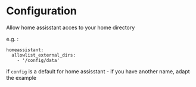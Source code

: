 # Configuration

Allow home assisstant acces to your home directory


e.g. :
```
homeassistant:
  allowlist_external_dirs:
    - '/config/data'
```

if `config` is a default for home assisstant - if you have another name, adapt the example